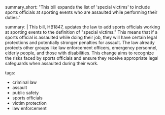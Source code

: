 summary_short: "This bill expands the list of 'special victims' to include sports officials at sporting events who are assaulted while performing their duties."

summary: |
  This bill, HB1847, updates the law to add sports officials working at sporting events to the definition of "special victims." This means that if a sports official is assaulted while doing their job, they will have certain legal protections and potentially stronger penalties for assault. The law already protects other groups like law enforcement officers, emergency personnel, elderly people, and those with disabilities. This change aims to recognize the risks faced by sports officials and ensure they receive appropriate legal safeguards when assaulted during their work.

tags:
  - criminal law
  - assault
  - public safety
  - sports officials
  - victim protection
  - law enforcement
